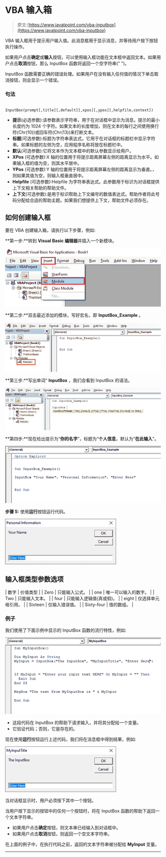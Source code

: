 # VBA 输入箱

> 原文:[https://www.javatpoint.com/vba-inputbox](https://www.javatpoint.com/vba-inputbox)

VBA 输入框用于提示用户输入值。此消息框用于显示消息，并等待用户按下按钮执行操作。

如果用户点击**确定**或**输入**按钮，可以使用输入框功能在文本框中返回文本。如果用户点击**取消**按钮，那么 InputBox 函数将返回一个空字符串(" ")。

InputBox 函数需要正确的错误处理。如果用户在没有输入任何值的情况下单击取消按钮，则会显示一个错误。

### 句法

```

InputBox(prompt[,title][,default][,xpos][,ypos][,helpfile,context])

```

*   **提示**(必选参数):该参数表示字符串，用于在对话框中显示为消息。提示的最小长度约为 1024 个字符。如果文本的长度增加，则在文本的每行之间使用换行符(Chr(10))或回车符(Chr(13))来打断文本。
*   **标题**(可选参数):标题为字符串表达式。它用于在对话框的标题栏中显示字符串。如果标题的左侧为空，应用程序名称将放在标题栏中。
*   **默认**(可选参数):它将文本作为文本框中的默认参数显示给用户。
*   **XPos** (可选参数):X 轴的位置用于将提示距离屏幕左侧的距离显示为水平。如果输入框的值为空，则其水平居中。
*   **YPos** (可选参数):Y 轴的位置用于将提示距离屏幕左侧的距离显示为垂直。，则如果其值为空，则输入框垂直居中。
*   **Helpfile** (可选参数):Helpfile 为字符串表达式。此参数用于标识为对话框提供上下文相关帮助的帮助文件。
*   **上下文**(可选参数):是用于标识帮助上下文编号的数值表达式。帮助作者将此号码分配给合适的帮助主题。如果我们想提供上下文，帮助文件必须存在。

## 如何创建输入框

要在 VBA 创建输入箱，请执行以下步骤，例如:

**第一步:**转到 **Visual Basic 编辑器**并插入一个新模块。

![VBA InputBox](img/f736a5f8367a13893dd789191b0decf6.png)

**第二步:**双击最近添加的模块，写好宏名，即 **InputBox_Example** 。

![VBA InputBox](img/85554b511adcff7f912a5aec8dfdb02b.png)

**第三步:**写出单词“ **InputBox** ，我们会看到 InputBox 的语法。

![VBA InputBox](img/47a5dfe7dfbcfe664b3b2a57bdc12c3d.png)

**第四步:**现在给出提示为“**你的名字**”，标题为“**个人信息**，默认为“**在此输入**”。

![VBA InputBox](img/00160d9defc80d48c3acd156e462d4ef.png)

**步骤 5:** 使用**运行**按钮运行代码。

![VBA InputBox](img/818a7d687f1be1d0d0835315bc64f0c7.png)

## 输入框类型参数选项

| 数字 | 价值类型 |
| Zero | 只能输入公式。 |
| one | 唯一可以输入的数字。 |
| Two | 只能输入文本。 |
| four | 只能输入逻辑值(真或假)。 |
| eight | 仅选择单元格引用。 |
| Sixteen | 仅输入错误值。 |
| Sixty-four | 值的数组。 |

### 例子

我们使用了下面示例中显示的 InputBox 函数的流行特性，例如:

![VBA InputBox](img/45cd1dcbd2cc53d828ebe465862b7266.png)

*   这段代码在 InputBox 的帮助下请求输入，并将其分配给一个变量。
*   它验证代码；否则，它是存在的。

现在使用**运行**按钮运行上述代码，我们将在消息框中得到结果，例如:

![VBA InputBox](img/df3c37c91081ecdbccf83c53701649a7.png)

当对话框显示时，用户必须按下其中一个按钮。

当用户按下显示的按钮中的任何一个按钮时，将在 InputBox 函数的帮助下返回一个文本字符串。

*   如果用户点击**确定**按钮，则文本串已经输入到对话框中。
*   如果用户点击**取消**按钮，则返回一个空文本字符串。

在上面的例子中，在执行代码之前，返回的文本字符串被分配给 **MyInput** 变量。

* * *